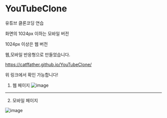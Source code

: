 # YouTubeClone

유튜브 클론코딩 연습

화면의 1024px 이하는 모바일 버전

1024px 이상은 웹 버전 

웹,모바일 반응형으로 만들었습니다.

https://catffather.github.io/YouTubeClone/ 

위 링크에서 확인 가능합니다!

1. 웹 페이지
![image](https://user-images.githubusercontent.com/65328960/130090426-78a59c42-5bb7-4a29-b4ce-207609f97f83.png)

-----------------------------------------------------------------------------------------------------------------------------------------------------------------------------------

2. 모바일 페이지

![image](https://user-images.githubusercontent.com/65328960/130091964-7479251f-5dd6-4b55-aa46-f6f30c12667b.png)


